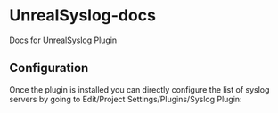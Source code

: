 # UnrealSyslog-docs
Docs for UnrealSyslog Plugin

## Configuration

Once the plugin is installed you can directly configure the list of syslog servers by going to Edit/Project Settings/Plugins/Syslog Plugin:


